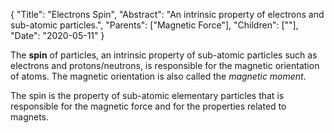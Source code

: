 {
    "Title": "Electrons Spin",
    "Abstract": "An intrinsic property of electrons and sub-atomic particles.",
    "Parents": ["Magnetic Force"],
    "Children": [""],
    "Date": "2020-05-11"
}

The **spin** of particles, an intrinsic property of sub-atomic particles such as electrons and protons/neutrons, is responsible for the magnetic orientation of atoms. The magnetic orientation is also called the _magnetic moment_. 

The spin is the property of sub-atomic elementary particles that is responsible for the magnetic force and for the properties related to magnets.